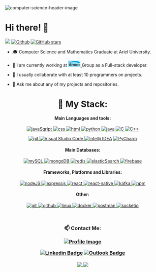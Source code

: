 <img src="https://www.forsyth.k12.ga.us/cms/lib/GA01000373/Centricity/Domain/5061/computer-science-header.jpg" alt="computer-science-header-image" width="1000"/>
<br/>

# Hi there! 👋
![](https://visitor-badge.laobi.icu/badge?page_id=TalSchreiber95.TalSchreiber95)
[![Github](https://img.shields.io/github/followers/TalSchreiber95?label=Followers&style=social)](https://github.com/TalSchreiber95)
[![GitHub stars](https://img.shields.io/github/stars/TalSchreiber95?label=Stars&style=social)](https://github.com/TalSchreiber95)

<!--
**TalSchreiber95/TalSchreiber95** is a ✨ _special_ ✨ repository because its `README.md` (this file) appears on your GitHub profile.

Here are some ideas to get you started: 
-->

- 🎓 Computer Science and Mathematics Graduate at Ariel University.

- 🔭 I am currently working at <a href="https://www.aman.co.il/" target="Aman"> <img src="https://raw.githubusercontent.com/TalSchreiber95/TalSchreiber95/main/AmanIcon.jpg" alt="Aman" width="40" height="20"/>  </a> Group as a Full-stack developer.<br />

- 👯 I usually collaborate with at least 10 programmers on projects.

- 💬 Ask me about any of my projects and repositories.

<h1 align="center"> 🔬 My Stack:</h1>
<h4 align="center">Main Languages and tools:</h3>
<p align="center"> 
<span>
<a href="https://developer.mozilla.org/en-US/docs/Web/JavaScript" target="_blank">
  <img src="https://img.shields.io/badge/JavaScript-F7DF1E?style=for-the-badge&logo=javascript&logoColor=black" alt="javaSqript" height="30"/>
</a>
<a href="https://developer.mozilla.org/en-US/docs/Web/CSS" target="_blank">
  <img src="https://img.shields.io/badge/CSS-239120?&style=for-the-badge&logo=css3&logoColor=white" alt="css" height="30"/>
</a>
<a href="https://developer.mozilla.org/en-US/docs/Web/HTML" target="_blank">
  <img src="https://img.shields.io/badge/HTML5-E34F26?style=for-the-badge&logo=html5&logoColor=white" alt="html" height="30"/>
</a>
<a href="https://www.python.org" target="_blank">
  <img src="https://img.shields.io/badge/Python-14354C?style=for-the-badge&logo=python&logoColor=white" alt="python" height="30"/>
</a>
<a href="https://www.java.com" target="_blank">
  <img src="https://img.shields.io/badge/Java-ED8B00?style=for-the-badge&logo=java&logoColor=white" alt="java" height="30"/>
</a>
<a href="https://en.wikipedia.org/wiki/C_(programming_language)" title="C" target="_blank">
  <img src="https://img.shields.io/badge/C-00599C?style=for-the-badge&logo=c&logoColor=white" alt="C" height="30"/>
</a>
<a href="https://www.w3schools.com/cpp/" target="_blank">
  <img src="https://img.shields.io/badge/C%2B%2B-00599C?style=for-the-badge&logo=c%2B%2B&logoColor=white" alt="C++" height="30"/>
</a>

<p align="center"> 
<a href="https://git-scm.com/" target="git"> <img src="https://www.vectorlogo.zone/logos/git-scm/git-scm-icon.svg" alt="git" width="40" height="40"/>  </a>
<a href="https://code.visualstudio.com/" title="Visual Studio Code"> <img src="https://github.com/tomchen/stack-icons/blob/master/logos/visual-studio-code.svg" alt="Visual Studio Code" width="40" height="40"/>  </a>  
<a href="https://www.jetbrains.com/idea/" title="Intellij IDEA"> <img src="https://github.com/tomchen/stack-icons/blob/master/logos/intellij-idea.svg" alt="Intellij IDEA" width="40" height="40"/></a>  
<a href="https://www.jetbrains.com/pycharm/" target="PyCharm"> <img src="https://github.com/tomchen/stack-icons/blob/master/logos/pycharm.svg" alt="PyCharm" width="40" height="40"/></a>

</span>

<h4 align="center">Main Databases:</h3>
<p align="center"> 
<a href="https://www.mysql.com" target="_blank">
  <img src="https://img.shields.io/badge/MySQL-00000F?style=for-the-badge&logo=mysql&logoColor=white" alt="mySQL" height="30"/>
</a>
<a href="https://www.mongodb.com" target="_blank">
  <img src="https://img.shields.io/badge/MongoDB-4EA94B?style=for-the-badge&logo=mongodb&logoColor=white" alt="mongoDB" height="30"/>
</a>
<a href="https://redis.io" target="_blank">
  <img src="https://img.shields.io/badge/redis-%23DD0031.svg?style=for-the-badge&logo=redis&logoColor=white" alt="redis" height="30"/>
</a>
<a href="https://www.elastic.co" target="_blank">
  <img src="https://img.shields.io/badge/Elastic_Search-005571?style=for-the-badge&logo=elasticsearch&logoColor=white" alt="elasticSearch" height="30"/>
</a>
<a href="https://firebase.google.com" target="_blank">
  <img src="https://img.shields.io/badge/firebase-ffca28?style=for-the-badge&logo=firebase&logoColor=black" alt="firebase" height="30"/>
</a>

  </p>

<h4 align="center">Frameworks, Platforms and Libraries:</h3>
<p align="center"> 
<a href="https://nodejs.org/" target="_blank">
  <img src="https://img.shields.io/badge/Node.js-43853D?style=for-the-badge&logo=node.js&logoColor=white" alt="nodeJS" height="30"/>
</a>
<a href="https://expressjs.com/" target="_blank">
  <img src="https://img.shields.io/badge/express.js-%23404d59.svg?style=for-the-badge&logo=express&logoColor=%2361DAFB" alt="expressjs" height="30"/>
</a>
<a href="https://reactjs.org/" target="_blank">
  <img src="https://img.shields.io/badge/React-20232A?style=for-the-badge&logo=react&logoColor=61DAFB" alt="react" height="30"/>
</a>
<a href="https://reactnative.dev/" target="_blank">
  <img src="https://img.shields.io/badge/react_native-%2320232a.svg?style=for-the-badge&logo=react&logoColor=%2361DAFB" alt="react-native" height="30"/>
</a>
<a href="https://kafka.apache.org/" target="_blank">
  <img src="https://img.shields.io/badge/Apache%20Kafka-000?style=for-the-badge&logo=apachekafka" alt="kafka" height="30"/>
</a>
<a href="https://www.npmjs.com/" target="_blank">
  <img src="https://img.shields.io/badge/npm-CB3837?style=for-the-badge&logo=npm&logoColor=white" alt="npm" height="30"/>
</a>

</p>

<h4 align="center">Other:</h3>
<p align="center"> 
<a href="https://git-scm.com/" target="_blank">
  <img src="https://img.shields.io/badge/Git-F05032?style=for-the-badge&logo=git&logoColor=white" alt="git" height="30"/>
</a>
<a href="https://github.com/" target="_blank">
  <img src="https://img.shields.io/badge/GitHub-100000?style=for-the-badge&logo=github&logoColor=white" alt="github" height="30"/>
</a>
<a href="https://www.linux.org/" target="_blank">
  <img src="https://img.shields.io/badge/Linux-FCC624?style=for-the-badge&logo=linux&logoColor=black" alt="linux" height="30"/>
</a>
<a href="https://www.docker.com/" target="_blank">
  <img src="https://img.shields.io/badge/Docker-2CA5E0?style=for-the-badge&logo=docker&logoColor=white" alt="docker" height="30"/>
</a>
<a href="https://www.postman.com/" target="_blank">
  <img src="https://img.shields.io/badge/Postman-FF6C37?style=for-the-badge&logo=Postman&logoColor=white" alt="postman" height="30"/>
</a>
<!-- 
<a href="https://junit.org/junit5/" target="_blank">
  <img src="https://img.shields.io/badge/Junit5-25A162?style=for-the-badge&logo=junit5&logoColor=white" alt="junit" height="30"/>
</a>
-->
<a href="https://socket.io/" target="_blank">
  <img src="https://img.shields.io/badge/Socket.io-black?style=for-the-badge&logo=socket.io&badgeColor=010101" alt="socketio" height="30"/>
</a>
<!-- 
<a href="https://www.heroku.com/" target="_blank">
  <img src="https://img.shields.io/badge/heroku-%23430098.svg?style=for-the-badge&logo=heroku&logoColor=white" alt="heroku" height="30"/>
</a>
-->

</p>
</br>
</p>

</p>

<h3 align="center"> 📫 Contact Me:

<p align="center"> 
<a href="https://www.linkedin.com/in/tal-schreiber/overlay/1635536703157/single-media-viewer/?profileId=ACoAADPzfx4B_twzHlREMZtAYROe3PDhNFViwaA" target="_blank">
  <img align="center" src="https://encrypted-tbn0.gstatic.com/images?q=tbn:ANd9GcROLzLLIFeL8t0eCjGrwnLnanGABCSI-LFKrQ&usqp=CAU" alt="Profile Image" width="100" />
</a>

[![Linkedin Badge](https://img.shields.io/badge/-Linkedin-blue?style=flat-square&logo=Linkedin&logoColor=white&link=https://www.linkedin.com/in/tal-schreiber)](https://www.linkedin.com/in/tal-schreiber)
[![Outlook Badge](https://img.shields.io/badge/-TalSchreiber95%40outlook.com-0072C6?style=flat-square&logo=Microsoft-Outlook&logoColor=white&link=mailto:TalSchreiber95@outlook.com)](mailto:TalSchreiber95@outlook.com)

 </p>

<a href="https://github.com/anuraghazra/github-readme-stats">
  <img align="center" src="https://github-readme-stats.vercel.app/api/top-langs/?username=TalSchreiber95&theme=slateorange&layout=compact" />
</a>
<a href="https://github.com/anuraghazra/convoychat">
  <img align="center" src="https://github-readme-stats.vercel.app/api?username=TalSchreiber95&show_icons=true&theme=slateorange&layout=compact&line_height=20" />
</a>


<!--
- 🤔 I’m looking for help with ...
- 😄 Pronouns: None.
- ⚡ Fun fact: ...
-->

